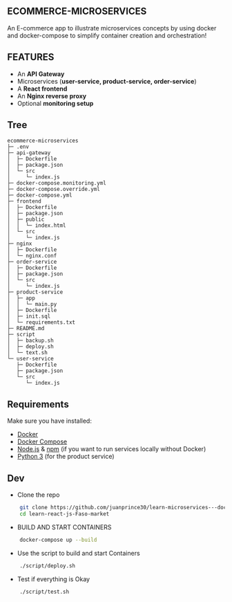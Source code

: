 ## ECOMMERCE-MICROSERVICES

An E-commerce app to illustrate microservices concepts by using docker and docker-compose to simplify container creation and orchestration!

## FEATURES

- An **API Gateway**  
- Microservices (**user-service, product-service, order-service**)  
- A **React frontend**  
- An **Nginx reverse proxy**  
- Optional **monitoring setup**


## Tree

```
ecommerce-microservices
├─ .env
├─ api-gateway
│  ├─ Dockerfile
│  ├─ package.json
│  └─ src
│     └─ index.js
├─ docker-compose.monitoring.yml
├─ docker-compose.override.yml
├─ docker-compose.yml
├─ frontend
│  ├─ Dockerfile
│  ├─ package.json
│  ├─ public
│  │  └─ index.html
│  └─ src
│     └─ index.js
├─ nginx
│  ├─ Dockerfile
│  └─ nginx.conf
├─ order-service
│  ├─ Dockerfile
│  ├─ package.json
│  └─ src
│     └─ index.js
├─ product-service
│  ├─ app
│  │  └─ main.py
│  ├─ Dockerfile
│  ├─ init.sql
│  └─ requirements.txt
├─ README.md
├─ script
│  ├─ backup.sh
│  ├─ deploy.sh
│  └─ text.sh
└─ user-service
   ├─ Dockerfile
   ├─ package.json
   └─ src
      └─ index.js

```

## Requirements

Make sure you have installed:  
- [Docker](https://docs.docker.com/get-docker/)  
- [Docker Compose](https://docs.docker.com/compose/)  
- [Node.js](https://nodejs.org/) & [npm](https://www.npmjs.com/) (if you want to run services locally without Docker)  
- [Python 3](https://www.python.org/downloads/) (for the product service)



## Dev

- Clone the repo

```bash
    git clone https://github.com/juanprince30/learn-microservices---docker.git
    cd learn-react-js-Faso-market
```

- BUILD AND START CONTAINERS 

```bash
    docker-compose up --build
```

- Use the script to build and start Containers 

```bash
    ./script/deploy.sh
```

- Test if everything is Okay

```bash
    ./script/test.sh
```
